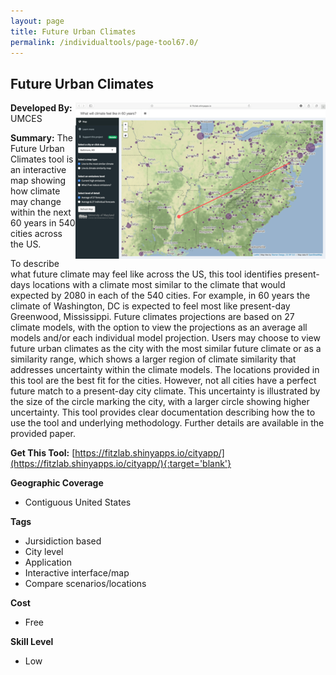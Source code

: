 ```yaml
---
layout: page
title: Future Urban Climates
permalink: /individualtools/page-tool67.0/
---
```

## Future Urban Climates

<img src="/images/scaled_250_400/TOOLID_67.0_ScreenCapture-1.png" style="max-height:250px;max-width:400;" align="right"/>

**Developed By:** UMCES

**Summary:** The Future Urban Climates tool is an interactive map showing how climate may change within the next 60 years in 540 cities across the US.

To describe what future climate may feel like across the US, this tool identifies present-days locations with a climate most similar to the climate that would expected by 2080 in each of the 540 cities. For example, in 60 years the climate of Washington, DC is expected to feel most like present-day Greenwood, Mississippi. Future climates projections are based on 27 climate models, with the option to view the projections as an average all models and/or each individual model projection. Users may choose to view future urban climates as the city with the most similar future climate or as a similarity range, which shows a larger region of climate similarity that addresses uncertainty within the climate models. The locations provided in this tool are the best fit for the cities. However, not all cities have a perfect future match to a present-day city climate. This uncertainty is illustrated by the size of the circle marking the city, with a larger circle showing higher uncertainty. This tool provides clear documentation describing how the to use the tool and underlying methodology. Further details are available in the provided paper. 

**Get This Tool:** [https://fitzlab.shinyapps.io/cityapp/](https://fitzlab.shinyapps.io/cityapp/){:target='blank'}

**Geographic Coverage**

* Contiguous United States

**Tags**

*  Jursidiction based
*  City level
*  Application
*  Interactive interface/map
*  Compare scenarios/locations

**Cost**

* Free

**Skill Level**

* Low
